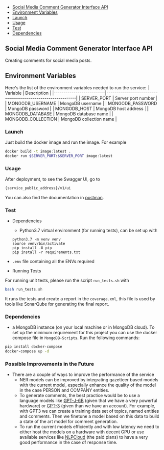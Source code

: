 

 - [Social Media Comment Generator Interface API](#social-media-comment-generator-interface-api)
 - [Environment Variables](#environment-variables)
  - [Launch](#launch)
  - [Usage](#usage)
  - [Test](#test)
  - [Dependencies](#dependencies)

## Social Media Comment Generator Interface API

Creating comments for social media posts.


## Environment Variables

Here's the list of the environment variables needed to run the service:
| Variable                | Description                                                  |
|--------------------------|--------------------------------------------------------------|
| SERVER_PORT              | Server port number                                           |
| MONGODB_USERNAME              | MongoDB username |
| MONGODB_PASSWORD                 | MongoDB password |
| MONGODB_HOST           | MongoDB host address     |
| MONGODB_DATABASE | MongoDB database name  |
| MONGODB_COLLECTION | MongoDB collection name  |


### Launch

Just build the docker image and run the image. For example
```bash
docker build -t image:latest .
docker run $SERVER_PORT:$SERVER_PORT image:latest
```

### Usage

After deployment, to see the Swagger UI, go to
```bash
{service_public_address}/v1/ui
```

You can also find the documentation in [postman](https://qpageapi.postman.co/workspace/QPage~0fa24148-4a10-474b-9860-452941cbc985/folder/15375452-f7886196-feab-43d6-a671-6f8655925f2c?ctx=documentation).

### Test

  
- Dependencies

	* Python3.7 virtual environment (for running tests), can be set up with
	```bas
	python3.7 -m venv venv
	source venv/bin/activate
	pip install -U pip
	pip install -r requirements.txt
	```
* `.env` file containing all the ENVs required 
- Running Tests

For running unit tests, please run the script `run_tests.sh` with 
```bash 
bash run_tests.sh
```
It runs the tests and create a report in the `coverage.xml`, this file is used by tools like SonarQube for generating the final report.


### Dependencies

* a MongoDB instance (on your local machine or in MongoDB cloud). To set up the minimum requirement for this project you can use the docker compose file in `MongoDB-Scripts`. Run the following commands:
```bash
pip install docker-compose
docker-compose up -d
```


### Possible Improvements in the Future

* There are a couple of ways to improve the performance of the service
	* NER models can be improved by integrating gazetteer based models with the current model, especially enhance the quality of the model in the case PERSON and COMPANY entities.
	* To generate comments, the best practice would be  to use a language models like [GPT-J-6B](https://huggingface.co/EleutherAI/gpt-j-6B?text=My+name+is+Merve+and+my+favorite) (given that we have a very powerful hardware) or [GPT-3](https://openai.com/api/) (given than we have an account). For example, with GPT3 we can create a training data set of topics, named entities and comments. Then we finetune a model based on this data to build a state of the art model for comment generation.
	* To run the current models efficiently and with low latency we need to either host the models on a hardware with decent GPU or use available services like [NLPCloud](https://nlpcloud.io/) (the paid plans) to have a very good performance in the case of response time.
